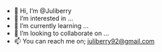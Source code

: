 - 👋 Hi, I’m @Juliberry
- 👀 I’m interested in ...
- 🌱 I’m currently learning ...
- 💞️ I’m looking to collaborate on ...
- 📫 You can reach me on; juliberry92@gmail.com

<!---
Nnenna1992/Nnenna1992 is a ✨ special ✨ repository because its `README.md` (this file) appears on your GitHub profile.
You can click the Preview link to take a look at your changes.
--->
